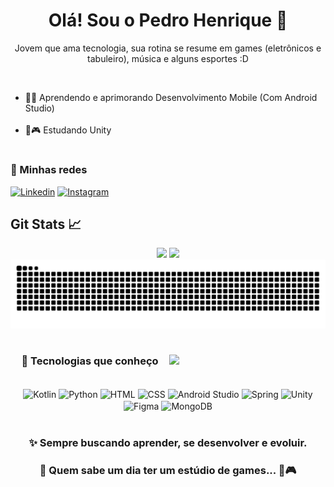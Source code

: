 <h1 align="center">Olá! Sou o Pedro Henrique 🚀</h1>

<p align="center">
    Jovem que ama tecnologia, sua rotina se resume em games (eletrônicos e tabuleiro), música e alguns esportes :D 
</p><br>

- 🚀💙 Aprendendo e aprimorando Desenvolvimento Mobile (Com Android Studio) <br><br>
- 🌱🎮 Estudando Unity

#

<h3>🚀 Minhas redes</h3>

[![Linkedin](https://img.shields.io/badge/linkedin-%230077B5.svg?style=for-the-badge&logo=linkedin&logoColor=white)](https://www.linkedin.com/in/pedro-henrique-ol)
[![Instagram](https://img.shields.io/badge/Instagram-%23E4405F.svg?style=for-the-badge&logo=Instagram&logoColor=white)](https://www.instagram.com/pedruouh/)

## Git Stats 📈

<div align="center">
  <img height="180em" src="https://github-readme-stats.vercel.app/api?username=Pedr0uh&show_icons=true&theme=dark"/>
  <img height="180em" src="https://github-readme-stats.vercel.app/api/top-langs/?username=Pedr0uh&layout=compact&theme=dark"/>
</div>

<picture align="center">
  <source media="(prefers-color-scheme: dark)" srcset="https://raw.githubusercontent.com/Pedr0uh/Pedr0uh/output/github-contribution-grid-snake-dark.svg">
  <source media="(prefers-color-scheme: light)" srcset="https://raw.githubusercontent.com/Pedr0uh/Pedr0uh/output/github-contribution-grid-snake.svg">
  <img alt="github contribution grid snake animation" src="https://raw.githubusercontent.com/Pedr0uh/Pedr0uh/output/github-contribution-grid-snake.svg">
</picture>

#
<div align="center">
    <img align="right" src="src/gif.gif" width="250">
    <h3>🚀 Tecnologias que conheço</h3>
    <div style="display: inline_block" align="center"><br>
        <img width="40" align="center" alt="Kotlin" src="https://raw.githubusercontent.com/marwin1991/profile-technology-icons/refs/heads/main/icons/kotlin.png"/>
        <img width="50" align="center" alt="Python" src="https://raw.githubusercontent.com/marwin1991/profile-technology-icons/refs/heads/main/icons/python.png"/>
        <img width="50" align="center" alt="HTML" src="https://raw.githubusercontent.com/marwin1991/profile-technology-icons/refs/heads/main/icons/html.png"/>
        <img width="50" align="center" alt="CSS" src="https://raw.githubusercontent.com/marwin1991/profile-technology-icons/refs/heads/main/icons/css.png"/>
        <img width="50" align="center" alt="Android Studio" src="https://raw.githubusercontent.com/marwin1991/profile-technology-icons/refs/heads/main/icons/android_studio.png"/>
        <img width="50" align="center" alt="Spring" src="https://raw.githubusercontent.com/marwin1991/profile-technology-icons/refs/heads/main/icons/spring.png"/>
        <img width="50" align="center" alt="Unity" src="https://raw.githubusercontent.com/marwin1991/profile-technology-icons/refs/heads/main/icons/unity.png"/>
        <img width="50" align="center" alt="Figma" src="https://raw.githubusercontent.com/marwin1991/profile-technology-icons/refs/heads/main/icons/figma.png"/>
        <img width="50" align="center" alt="MongoDB" src="https://raw.githubusercontent.com/marwin1991/profile-technology-icons/refs/heads/main/icons/mongodb.png"/>
    </div>
    <br>
    <h3>✨ Sempre buscando aprender, se desenvolver e evoluir.</h3>
    <h3>🎯 Quem sabe um dia ter um estúdio de games... 💙🎮</h3>
</div>
